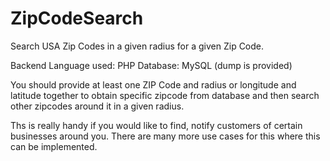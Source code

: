 # ZipCodeSearch
Search USA Zip Codes in a given radius for a given Zip Code.

Backend Language used: PHP
Database: MySQL (dump is provided)

You should provide at least one ZIP Code and radius or longitude and latitude together to obtain specific zipcode from database and then search other zipcodes around it in a given radius.

Ths is really handy if you would like to find, notify customers of certain businesses around you. There are many more use cases for this where this can be implemented. 
